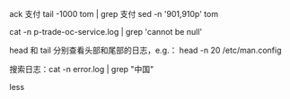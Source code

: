 ack 支付
tail -1000 tom | grep 支付
sed -n '901,910p' tom 

cat -n p-trade-oc-service.log | grep 'cannot be null'

head 和 tail 分别查看头部和尾部的日志，e.g.： head -n 20 /etc/man.config

搜索日志：cat -n error.log | grep "中国"

less